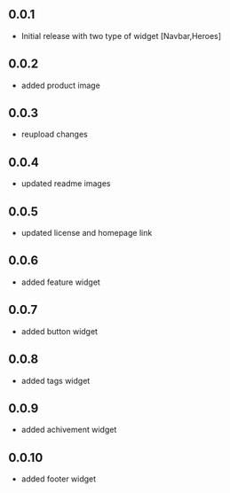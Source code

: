 ## 0.0.1

* Initial release with two type of widget [Navbar,Heroes]

## 0.0.2

* added product image

## 0.0.3

* reupload changes
  
## 0.0.4

* updated readme images

## 0.0.5

* updated license and homepage link
  
## 0.0.6

* added feature widget

## 0.0.7

* added button widget
  
## 0.0.8

* added tags widget

## 0.0.9

* added achivement widget

## 0.0.10

* added footer widget
